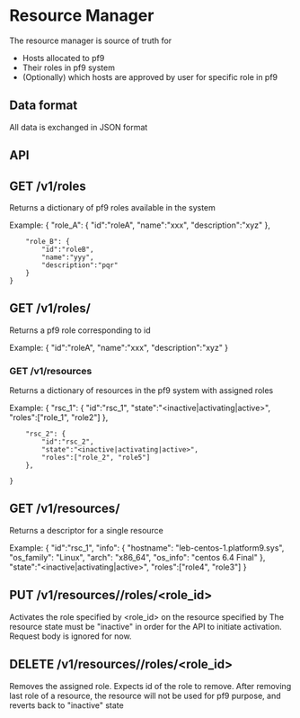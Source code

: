 # Resource Manager #

The resource manager is source of truth for
- Hosts allocated to pf9
- Their roles in pf9 system
- (Optionally) which hosts are approved by user for specific role in pf9

## Data format ##

All data is exchanged in JSON format


## API ##

## GET /v1/roles ##

Returns a dictionary of pf9 roles available in the system

Example:
    {
        "role_A": {
            "id":"roleA",
            "name":"xxx",
            "description":"xyz"
        },

        "role_B": {
            "id":"roleB",
            "name":"yyy",
            "description":"pqr"
        }
    }

## GET /v1/roles/<id> ##

Returns a pf9 role corresponding to id

Example:
        {
            "id":"roleA",
            "name":"xxx",
            "description":"xyz"
        }

### GET /v1/resources ##

Returns a dictionary of resources in the pf9 system with assigned roles

Example:
    {
        "rsc_1": {
            "id":"rsc_1",
            "state":"<inactive|activating|active>",
            "roles":["role_1", "role2"]
        },

        "rsc_2": {
            "id":"rsc_2",
            "state":"<inactive|activating|active>",
            "roles":["role_2", "role5"]
        },

    }

## GET /v1/resources/<id> ##

Returns a descriptor for a single resource

Example:
        {
            "id":"rsc_1",
            "info": {
                "hostname": "leb-centos-1.platform9.sys",
                "os_family": "Linux",
                "arch": "x86_64",
                "os_info": "centos 6.4 Final"
            },
            "state":"<inactive|activating|active>",
            "roles":["role4", "role3"]
        }

## PUT /v1/resources/<id>/roles/<role_id> ##

Activates the role specified by <role_id> on the resource specified by <id>
The resource state must be "inactive" in order for the API to initiate activation.
Request body is ignored for now.


## DELETE /v1/resources/<id>/roles/<role_id> ##

Removes the assigned role. Expects id of the role to remove. After removing
last role of a resource, the resource will not be used for pf9 purpose,
and reverts back to "inactive" state

